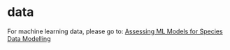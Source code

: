 # data
For machine learning data, please go to: [Assessing ML Models for Species Data Modelling](https://drive.google.com/file/d/12mYxErF7Geh3soCqfsPXHUhQoj9RVZrC/view?usp=sharing)  
